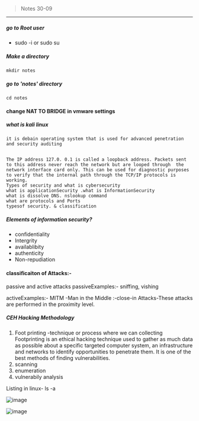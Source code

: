  >  Notes  30-09

---


##### go to Root user
 - sudo -i  or sudo su
#####  Make a directory 

```
mkdir notes
```


#####  go to 'notes'  directory
```
cd notes
```

#### change NAT TO BRIDGE in vmware settings


##### what is kali linux

``` it is debain operating system that is used for advanced penetration and security auditing  ```

```

The IP address 127.0. 0.1 is called a loopback address. Packets sent to this address never reach the network but are looped through  the network interface card only. This can be used for diagnostic purposes to verify that the internal path through the TCP/IP protocols is working.
Types of security and what is cybersecurity
what is applicationSecurity .what is InformationSecurity
what is dissolve DNS. nslookup command
what are protocols and Ports
typesof security. & classification

```

##### Elements of information security?
- confidentiality
- Intergrity
- availablibity
- authenticity
- Non-repudiation

#### classificaiton of Attacks:-
passive and active attacks
passiveExamples:- sniffing, vishing </br>

activeExamples:- MITM -Man in the Middle
              :-close-in Attacks-These attacks are performed in the proximity level. 


 ##### CEH Hacking Methodology

1. Foot printing   -technique or process where we can collecting Footprinting is an ethical hacking technique used to gather as much data as possible about a specific targeted computer system, an infrastructure and networks to identify opportunities to penetrate them. It is one of the best methods of finding vulnerabilities.
2. scanning
3. enumeration
4. vulnerabily analysis

Listing in linux-  ls -a 

![image](https://github.com/user-attachments/assets/2bfdf185-4315-48c3-b46c-8532ff0dbf1c)


![image](https://github.com/user-attachments/assets/94d9addb-c054-4059-bfc7-1dad04204390)


